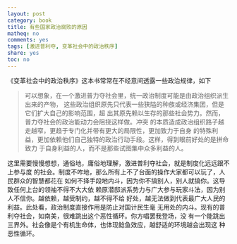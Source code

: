 ```yaml
---
layout: post
category: book
title: 有些国家政治腐败的原因
matheq: no
comments: yes
tags: [激进普利夺, 变革社会中的政治秩序]
share: yes
toc: no
---
```


《变革社会中的政治秩序》这本书常常在不经意间透露一些政治规律，如下

> 可以想象，在一个激进普力夺社会里，统一政治制度可能是由政治组织派生出来的产物，
> 这些政治组织原先只代表一些狭隘的种族或经济集团，但是它们扩大自己的影响范围，超
> 出其原先赖以生存的那些社会势力。然而，普力夺社会的政治能动力会阻挠这样做。冲突
> 的本质造成政治组织路子越走越窄，更趋于专门化并带有更大的局限性，更加致力于自身
> 的特殊利益，更加依赖他们自己独特的政治行动手段。这样，得到眼前好处的是拼命致力
> 于自身利益的人，而不是那些试图集中众多利益的人。

这里需要慢慢想想，通俗地，庸俗地理解，激进普利夺社会，就是制度化远远跟不上参与度
的社会。制度不咋地，那么所有上不了台面的操作大家都可以玩了，人民群众的智慧都花在
如何不择手段地内斗，因为你不搞别人，别人就搞你。这导致任何上台的领袖不得不大大依
赖原潜邸派系势力与广大参与玩家斗法，因为别人不信你。越依赖，越受制约，越不得不给
好处，越无法做到代表最广大人民的利益。此处看，政治制度直接作用是防止对国计民生毫
无用处的内斗。现有的普利夺社会，如南美，很难跳出这个恶性循环。你方唱罢我登场，没
有一个能跳出三界外。社会像是个有机生命体，也体现鲶鱼效应，越舒适的环境越会出现这
种恶性循环。
